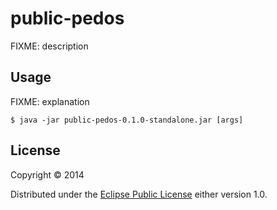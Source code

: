 # public-pedos

FIXME: description

## Usage

FIXME: explanation

    $ java -jar public-pedos-0.1.0-standalone.jar [args]



## License

Copyright © 2014

Distributed under the [Eclipse Public License](http://www.eclipse.org/legal/epl-v10.html) either version 1.0.

